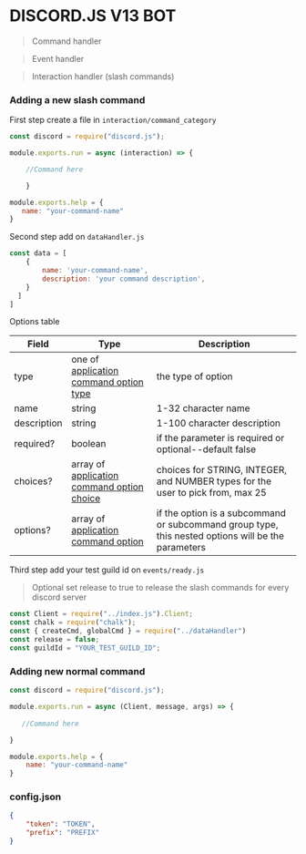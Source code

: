 # DISCORD.JS V13 BOT

> Command handler

> Event handler

> Interaction handler (slash commands)


### Adding a new slash command

First step create a file in `interaction/command_category`

```js
const discord = require("discord.js");

module.exports.run = async (interaction) => {

    //Command here

    }

module.exports.help = {
   name: "your-command-name"
}
```

Second step add on `dataHandler.js`

```js
const data = [ 
    {
        name: 'your-command-name',
        description: 'your command description',
    }
  ] 
]
```

Options table

Field | Type | Description
------|------|------------
type | one of [application command option type](https://discord.com/developers/docs/interactions/application-commands#application-command-object-application-command-option-type) | 	the type of option
name | string | 1-32 character name
description | string | 1-100 character description
required? | boolean | if the parameter is required or optional--default false
choices? | array of [application command option choice](https://discord.com/developers/docs/interactions/application-commands#application-command-object-application-command-option-choice-structure) | choices for STRING, INTEGER, and NUMBER types for the user to pick from, max 25
options? | array of [application command option](https://discord.com/developers/docs/interactions/application-commands#application-command-object-application-command-option-structure) | 	if the option is a subcommand or subcommand group type, this nested options will be the parameters

Third step add your test guild id on `events/ready.js`

> Optional set release to true to release the slash commands for every discord server

```js
const Client = require("../index.js").Client;
const chalk = require("chalk");
const { createCmd, globalCmd } = require("../dataHandler")
const release = false;
const guildId = "YOUR_TEST_GUILD_ID";
```

### Adding new normal command

```js
const discord = require("discord.js");

module.exports.run = async (Client, message, args) => {
   
   //Command here

}

module.exports.help = {
    name: "your-command-name"
}
```

### config.json

```json
{
    "token": "TOKEN",
    "prefix": "PREFIX"
}
```


